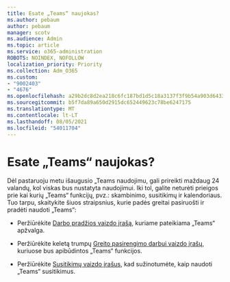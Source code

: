 ```yaml
---
title: Esate „Teams“ naujokas?
ms.author: pebaum
author: pebaum
manager: scotv
ms.audience: Admin
ms.topic: article
ms.service: o365-administration
ROBOTS: NOINDEX, NOFOLLOW
localization_priority: Priority
ms.collection: Adm_O365
ms.custom:
- "9002403"
- "4676"
ms.openlocfilehash: a29b2dc8d2ea218c6fc187bd1d5c18a3137f3f9b54a903d6433063c233f1996c
ms.sourcegitcommit: b5f7da89a650d2915dc652449623c78be6247175
ms.translationtype: MT
ms.contentlocale: lt-LT
ms.lasthandoff: 08/05/2021
ms.locfileid: "54011704"
---
```

# <a name="new-to-teams"></a>Esate „Teams“ naujokas?

Dėl pastaruoju metu išaugusio „Teams naudojimu, gali prireikti maždaug 24 valandų, kol viskas bus nustatyta naudojimui. Iki tol, galite neturėti prieigos prie kai kurių „Teams“ funkcijų, pvz.: skambinimo, susitikimų ir kalendoriaus. Tuo tarpu, skaitykite šiuos straipsnius, kurie padės greitai pasiruošti ir pradėti naudoti „Teams“: 

- Peržiūrėkite [Darbo pradžios vaizdo įrašą](https://support.office.com/article/welcome-to-microsoft-teams-b98d533f-118e-4bae-bf44-3df2470c2b12), kuriame pateikiama „Teams“ apžvalga.

- Peržiūrėkite keletą trumpų [Greito pasirengimo darbui vaizdo įrašų](https://support.office.com/article/video-what-is-microsoft-teams-422bf3aa-9ae8-46f1-83a2-e65720e1a34d), kuriuose bus apibūdintos „Teams“ funkcijos.

- Peržiūrėkite [Susitikimų vaizdo įrašus](https://support.office.com/article/join-a-teams-meeting-078e9868-f1aa-4414-8bb9-ee88e9236ee4), kad sužinotumėte, kaip naudoti „Teams“ susitikimus.
